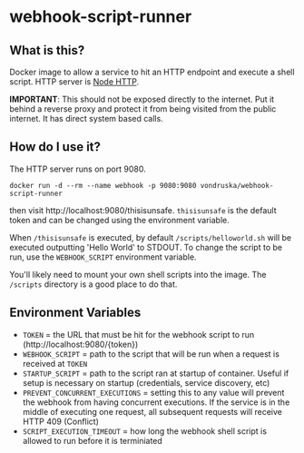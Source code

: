 # webhook-script-runner

## What is this?
Docker image to allow a service to hit an HTTP endpoint and execute a shell script. HTTP server is [Node HTTP](https://nodejs.org/api/http.html).

**IMPORTANT**: This should not be exposed directly to the internet. Put it behind a reverse proxy and protect it from being visited from the public internet. It has direct system based calls. 

## How do I use it?

The HTTP server runs on port 9080.

```
docker run -d --rm --name webhook -p 9080:9080 vondruska/webhook-script-runner
```

then visit http://localhost:9080/thisisunsafe. `thisisunsafe` is the default token and can be changed using the environment variable.

When `/thisisunsafe` is executed, by default `/scripts/helloworld.sh` will be executed outputting 'Hello World' to STDOUT. To change the script to be run, use the `WEBHOOK_SCRIPT` environment variable.

You'll likely need to mount your own shell scripts into the image. The `/scripts` directory is a good place to do that.

## Environment Variables

* `TOKEN` = the URL that must be hit for the webhook script to run (http://localhost:9080/{token})
* `WEBHOOK_SCRIPT` = path to the script that will be run when a request is received at `TOKEN`
* `STARTUP_SCRIPT` = path to the script ran at startup of container. Useful if setup is necessary on startup (credentials, service discovery, etc)
* `PREVENT_CONCURRENT_EXECUTIONS` = setting this to any value will prevent the webhook from having concurrent executions. If the service is in the middle of executing one request, all subsequent requests will receive HTTP 409 (Conflict)
* `SCRIPT_EXECUTION_TIMEOUT` = how long the webhook shell script is allowed to run before it is terminiated